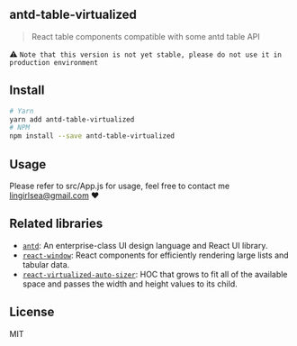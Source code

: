 ## antd-table-virtualized
> React table components compatible with some antd table API

:warning: `Note that this version is not yet stable, please do not use it in production environment`


## Install

```bash
# Yarn
yarn add antd-table-virtualized
# NPM
npm install --save antd-table-virtualized
```

## Usage

Please refer to src/App.js for usage, feel free to contact me <lingirlsea@gmail.com> :heart:


## Related libraries

* [`antd`](https://www.npmjs.com/package/antd): An enterprise-class UI design language and React UI library.
* [`react-window`](https://www.npmjs.com/package/react-window): React components for efficiently rendering large lists and tabular data.
* [`react-virtualized-auto-sizer`](https://npmjs.com/package/react-virtualized-auto-sizer): HOC that grows to fit all of the available space and passes the width and height values to its child.


## License

MIT
